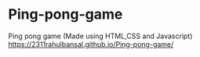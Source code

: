 # Ping-pong-game

Ping pong game (Made using HTML,CSS and Javascript)
<br>
https://2311rahulbansal.github.io/Ping-pong-game/
